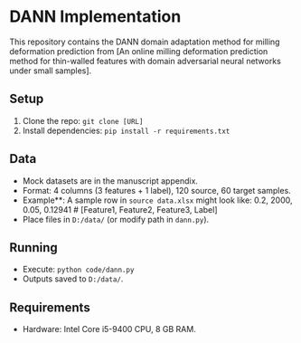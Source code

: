 # DANN Implementation
This repository contains the DANN  domain adaptation method  for milling deformation prediction from [An online milling deformation prediction method for thin-walled features with domain adversarial neural networks under small samples].

## Setup
1. Clone the repo: `git clone [URL]`
2. Install dependencies: `pip install -r requirements.txt`

## Data
- Mock datasets are in the manuscript appendix.
- Format: 4 columns (3 features + 1 label), 120 source, 60 target samples.
- Example**: A sample row in `source data.xlsx` might look like:
  0.2, 2000, 0.05, 0.12941  # [Feature1, Feature2, Feature3, Label]
- Place files in `D:/data/` (or modify path in `dann.py`).

## Running
- Execute: `python code/dann.py`
- Outputs saved to `D:/data/`.

## Requirements
- Hardware: Intel Core i5-9400 CPU, 8 GB RAM.
